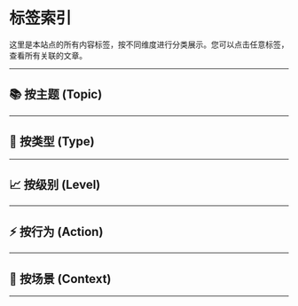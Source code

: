 # 标签索引

这里是本站点的所有内容标签，按不同维度进行分类展示。您可以点击任意标签，查看所有关联的文章。

---

## 📚 按主题 (Topic)

<!-- material/tags { include: [
"Topic-AI-AssistedDev", "Topic-Academics", "Topic-ActionPlan", "Topic-Algorithms", "Topic-CSS", 
"Topic-CareerPlanning", "Topic-Communication", "Topic-ComputerLiteracy", "Topic-CriticalThinking", "Topic-DecisionMaking", 
"Topic-DevOps", "Topic-FileManagement", "Topic-Git", "Topic-GitHub", "Topic-GoalSetting", 
"Topic-Health", "Topic-InformationLiteracy", "Topic-InterpersonalSkills", "Topic-Linux", "Topic-MajorTransfer", 
"Topic-Markdown", "Topic-MindsetModel", "Topic-OperatingSystem", "Topic-Postgraduate", "Topic-Productivity", 
"Topic-SelfAwareness", "Topic-SelfManagement", "Topic-Shell", "Topic-Typing"
] } -->

---

## 📄 按类型 (Type)

<!-- material/tags { include: [
"Type-CaseStudy", "Type-Cheatsheet", "Type-Concept", "Type-Example", "Type-Experience", 
"Type-Guide", "Type-LearningMethod", "Type-Specification", "Type-Tutorial", "Type-guide"

] } -->

---

## 📈 按级别 (Level)

<!-- material/tags { include: [
"Level-Advanced", "Level-Beginner", "Level-Foundational", "Level-Intermediate"
] } -->

---

## ⚡️ 按行为 (Action)

<!-- material/tags { include: [
"Action-Building", "Action-Collaboration", "Action-Deployment", "Action-Learning", "Action-Optimizing", 
"Action-Practical", "Action-Setup", "Action-Thinking", "Action-Writing"
] } -->

---

## 🎯 按场景 (Context)

<!-- material/tags { include: [
"Context-NCU", "Context-Project", "Context-TeamInternal"
] } -->

---
